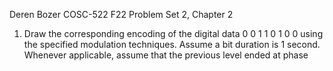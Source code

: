 Deren Bozer
COSC-522 F22
Problem Set 2, Chapter 2

1) Draw the corresponding encoding of the digital data   0 0 1 1 0 1 0 0 using the specified modulation techniques. Assume a bit duration is 1 second. Whenever applicable, assume that the previous level ended at phase  